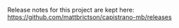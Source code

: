 Release notes for this project are kept here: https://github.com/mattbrictson/capistrano-mb/releases
